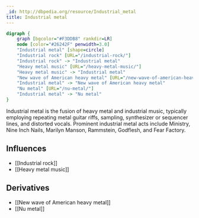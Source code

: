 ```yaml
---
_id: http://dbpedia.org/resource/Industrial_metal
title: Industrial metal
---
```


```dot
digraph {
	graph [bgcolor="#F3DDB8" rankdir=LR]
	node [color="#26242F" penwidth=3.0]
	"Industrial metal" [shape=circle]
	"Industrial rock" [URL="/industrial-rock/"]
	"Industrial rock" -> "Industrial metal"
	"Heavy metal music" [URL="/heavy-metal-music/"]
	"Heavy metal music" -> "Industrial metal"
	"New wave of American heavy metal" [URL="/new-wave-of-american-heavy-metal/"]
	"Industrial metal" -> "New wave of American heavy metal"
	"Nu metal" [URL="/nu-metal/"]
	"Industrial metal" -> "Nu metal"
}
```

Industrial metal is the fusion of heavy metal and industrial music, typically employing repeating metal guitar riffs, sampling, synthesizer or sequencer lines, and distorted vocals. Prominent industrial metal acts include Ministry, Nine Inch Nails, Marilyn Manson, Rammstein, Godflesh, and Fear Factory.

## Influences

- [[Industrial rock]]
- [[Heavy metal music]]

## Derivatives

- [[New wave of American heavy metal]]
- [[Nu metal]]
